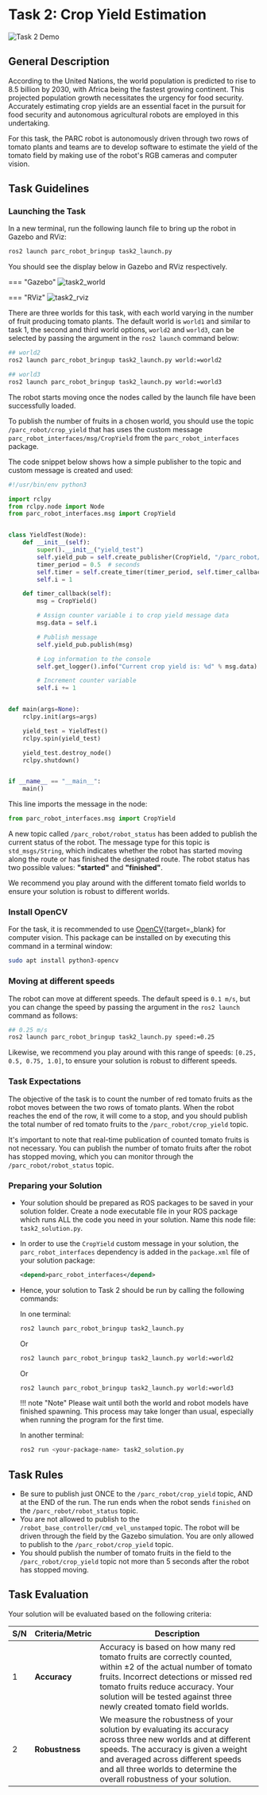 # Task 2: Crop Yield Estimation

![Task 2 Demo](../assets/task2.gif)

## General Description

According to the United Nations, the world population is predicted to rise to 8.5 billion by 2030, with Africa being the fastest growing continent. This projected population growth necessitates the urgency for food security. Accurately estimating crop yields are an essential facet in the pursuit for food security
and autonomous agricultural robots are employed in this undertaking.

For this task, the PARC robot is autonomously driven through two rows of tomato plants and teams are to develop software to estimate the yield of the tomato field by making use of the robot's RGB cameras and computer vision.

## Task Guidelines

### Launching the Task

In a new terminal, run the following launch file to bring up the robot in Gazebo and RViz:

```bash
ros2 launch parc_robot_bringup task2_launch.py
```

You should see the display below in Gazebo and RViz respectively.

=== "Gazebo"
    ![task2_world](../assets/gazebo_on_start.png)

=== "RViz"
    ![task2_rviz](../assets/task2rviz.png)

There are three worlds for this task, with each world varying in the number of fruit producing tomato plants. The default world is `world1` and similar to task 1, the second and third world options, `world2` and `world3`, can be selected by passing the argument in the `ros2 launch` command below:

```bash
## world2
ros2 launch parc_robot_bringup task2_launch.py world:=world2

## world3
ros2 launch parc_robot_bringup task2_launch.py world:=world3
```

The robot starts moving once the nodes called by the launch file have been successfully loaded.

To publish the number of fruits in a chosen world, you should use the topic `/parc_robot/crop_yield` that has uses the custom message `parc_robot_interfaces/msg/CropYield` from the 
`parc_robot_interfaces` package. 

The code snippet below shows how a simple publisher to the topic and custom message is created and used: 

```python
#!/usr/bin/env python3

import rclpy
from rclpy.node import Node
from parc_robot_interfaces.msg import CropYield


class YieldTest(Node):
    def __init__(self):
        super().__init__("yield_test")
        self.yield_pub = self.create_publisher(CropYield, "/parc_robot/crop_yield", 1)
        timer_period = 0.5  # seconds
        self.timer = self.create_timer(timer_period, self.timer_callback)
        self.i = 1

    def timer_callback(self):
        msg = CropYield()

        # Assign counter variable i to crop yield message data
        msg.data = self.i

        # Publish message
        self.yield_pub.publish(msg)

        # Log information to the console
        self.get_logger().info("Current crop yield is: %d" % msg.data)

        # Increment counter variable
        self.i += 1


def main(args=None):
    rclpy.init(args=args)

    yield_test = YieldTest()
    rclpy.spin(yield_test)

    yield_test.destroy_node()
    rclpy.shutdown()


if __name__ == "__main__":
    main()
```

This line imports the message in the node:

```python
from parc_robot_interfaces.msg import CropYield
```

A new topic called `/parc_robot/robot_status` has been added to publish the current status of the robot. The message type for this topic is `std_msgs/String`, which indicates whether the robot has started moving along the route or has finished the designated route. The robot status has two possible values: **"started"** and **"finished"**.

We recommend you play around with the different tomato field worlds to ensure your solution is robust to different worlds.

### Install OpenCV

For the task, it is recommended to use [OpenCV](https://opencv.org/){target=_blank} for computer vision. This package can be installed on by executing this command in a terminal window:

```bash
sudo apt install python3-opencv
```

### Moving at different speeds

The robot can move at different speeds. The default speed is `0.1 m/s`, but you can change the speed by passing the argument in the `ros2 launch` command as follows:

```bash
## 0.25 m/s
ros2 launch parc_robot_bringup task2_launch.py speed:=0.25
```

Likewise, we recommend you play around with this range of speeds: `[0.25, 0.5, 0.75, 1.0]`, to ensure your solution is robust to different speeds.

### Task Expectations

The objective of the task is to count the number of red tomato fruits as the robot moves between the two rows of tomato plants. When the robot reaches the end of the row, it will come to a stop, and you should publish the total number of red tomato fruits to the `/parc_robot/crop_yield` topic.

It's important to note that real-time publication of counted tomato fruits is not necessary. You can publish the number of tomato fruits after the robot has stopped moving, which you can monitor through the `/parc_robot/robot_status` topic.

### Preparing your Solution

* Your solution should be prepared as ROS packages to be saved in your solution folder. Create a node executable file in your ROS package which runs ALL the code you need in your solution. Name this node file: `task2_solution.py`.

* In order to use the `CropYield` custom message in your solution, the `parc_robot_interfaces` dependency is added in the `package.xml` file of your solution package:

    ```xml
    <depend>parc_robot_interfaces</depend>
    ``` 

* Hence, your solution to Task 2 should be run by calling the following commands:

    In one terminal:

    ```sh
    ros2 launch parc_robot_bringup task2_launch.py
    ```

    Or 

    ```sh
    ros2 launch parc_robot_bringup task2_launch.py world:=world2
    ```

    Or

    ```sh
    ros2 launch parc_robot_bringup task2_launch.py world:=world3
    ```

    !!! note "Note"
        Please wait until both the world and robot models have finished spawning. This process may take longer than usual, especially when running the program for the first time.

    In another terminal:

    ```sh
    ros2 run <your-package-name> task2_solution.py 
    ```

## Task Rules

* Be sure to publish just ONCE to the `/parc_robot/crop_yield` topic, AND at the END of the run. The run ends when the robot sends `finished` on the `/parc_robot/robot_status` topic.
* You are not allowed to publish to the `/robot_base_controller/cmd_vel_unstamped` topic. The robot will be driven through the field by the Gazebo simulation. You are only allowed to publish to the `/parc_robot/crop_yield` topic.
* You should publish the number of tomato fruits in the field to the `/parc_robot/crop_yield` topic not more than 5 seconds after the robot has stopped moving.

## Task Evaluation

Your solution will be evaluated based on the following criteria:

| S/N | Criteria/Metric | Description |
| ----------- | ----------- | ------- |
| 1 | **Accuracy** | Accuracy is based on how many red tomato fruits are correctly counted, within ±2 of the actual number of tomato fruits. Incorrect detections or missed red tomato fruits reduce accuracy. Your solution will be tested against three newly created tomato field worlds. |
| 2 | **Robustness** | We measure the robustness of your solution by evaluating its accuracy across three new worlds and at different speeds. The accuracy is given a weight and averaged across different speeds and all three worlds to determine the overall robustness of your solution. |


